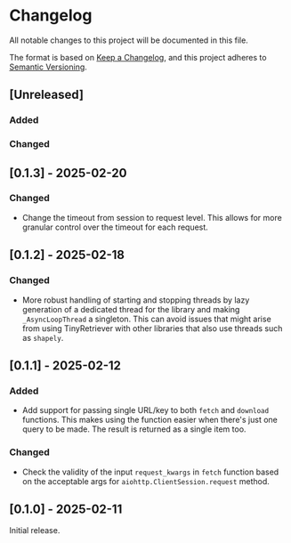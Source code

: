 # Changelog

All notable changes to this project will be documented in this file.

The format is based on [Keep a Changelog](https://keepachangelog.com/en/1.1.0/), and
this project adheres to [Semantic Versioning](https://semver.org/spec/v2.0.0.html).

## [Unreleased]

### Added

### Changed

## [0.1.3] - 2025-02-20

### Changed

- Change the timeout from session to request level. This allows for more granular control over
    the timeout for each request.

## [0.1.2] - 2025-02-18

### Changed

- More robust handling of starting and stopping threads by lazy generation of a
    dedicated thread for the library and making `_AsyncLoopThread` a singleton. This can
    avoid issues that might arise from using TinyRetriever with other libraries that
    also use threads such as `shapely`.

## [0.1.1] - 2025-02-12

### Added

- Add support for passing single URL/key to both `fetch` and `download` functions. This
    makes using the function easier when there's just one query to be made. The result
    is returned as a single item too.

### Changed

- Check the validity of the input `request_kwargs` in `fetch` function based on the
    acceptable args for `aiohttp.ClientSession.request` method.

## [0.1.0] - 2025-02-11

Initial release.
